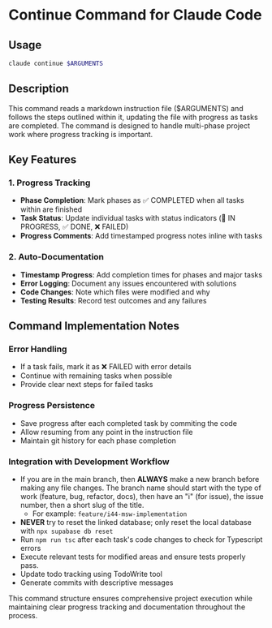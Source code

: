 # Continue Command for Claude Code

## Usage
```bash
claude continue $ARGUMENTS
```

## Description
This command reads a markdown instruction file ($ARGUMENTS) and follows the steps outlined within it, updating the file with progress as tasks are completed. The command is designed to handle multi-phase project work where progress tracking is important.

## Key Features

### 1. Progress Tracking
- **Phase Completion**: Mark phases as ✅ COMPLETED when all tasks within are finished
- **Task Status**: Update individual tasks with status indicators (🔄 IN PROGRESS, ✅ DONE, ❌ FAILED)
- **Progress Comments**: Add timestamped progress notes inline with tasks

### 2. Auto-Documentation
- **Timestamp Progress**: Add completion times for phases and major tasks
- **Error Logging**: Document any issues encountered with solutions
- **Code Changes**: Note which files were modified and why
- **Testing Results**: Record test outcomes and any failures

## Command Implementation Notes

### Error Handling
- If a task fails, mark it as ❌ FAILED with error details
- Continue with remaining tasks when possible
- Provide clear next steps for failed tasks

### Progress Persistence
- Save progress after each completed task by commiting the code
- Allow resuming from any point in the instruction file
- Maintain git history for each phase completion

### Integration with Development Workflow
- If you are in the main branch, then **ALWAYS** make a new branch before making any file changes. The branch name should start with the type of work (feature, bug, refactor, docs), then have an "i" (for issue), the issue number, then a short slug of the title.
  - For example: `feature/i44-msw-implementation`
- **NEVER** try to reset the linked database; only reset the local database with `npx supabase db reset`
- Run `npm run tsc` after each task's code changes to check for Typescript errors
- Execute relevant tests for modified areas and ensure tests properly pass.
- Update todo tracking using TodoWrite tool
- Generate commits with descriptive messages

This command structure ensures comprehensive project execution while maintaining clear progress tracking and documentation throughout the process.